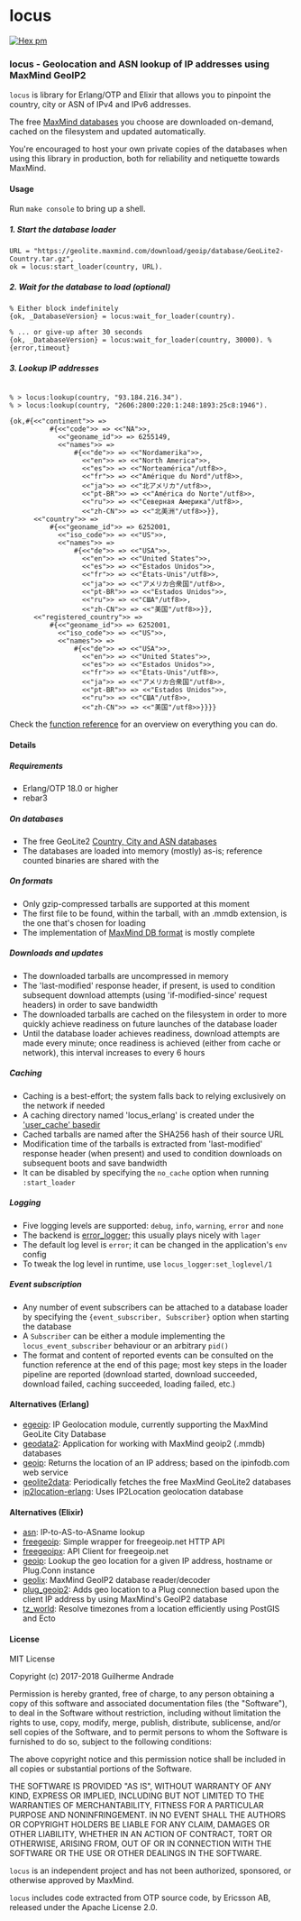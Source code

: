 locus
=====

[![Hex
pm](https://img.shields.io/hexpm/v/locus.svg?style=flat)](https://hex.pm/packages/locus)

### locus - Geolocation and ASN lookup of IP addresses using MaxMind GeoIP2

`locus` is library for Erlang/OTP and Elixir that allows you to pinpoint
the country, city or ASN of IPv4 and IPv6 addresses.

The free [MaxMind
databases](https://dev.maxmind.com/geoip/geoip2/geolite2/) you choose
are downloaded on-demand, cached on the filesystem and updated
automatically.

You're encouraged to host your own private copies of the databases when
using this library in production, both for reliability and netiquette
towards MaxMind.

#### Usage

Run `make console` to bring up a shell.

##### 1. Start the database loader

~~~~ {lang="erlang"}
URL = "https://geolite.maxmind.com/download/geoip/database/GeoLite2-Country.tar.gz",
ok = locus:start_loader(country, URL).
~~~~

##### 2. Wait for the database to load (optional)

~~~~ {lang="erlang"}
% Either block indefinitely
{ok, _DatabaseVersion} = locus:wait_for_loader(country).
~~~~

~~~~ {lang="erlang"}
% ... or give-up after 30 seconds
{ok, _DatabaseVersion} = locus:wait_for_loader(country, 30000). % {error,timeout}
~~~~

##### 3. Lookup IP addresses

~~~~ {lang="erlang"}

% > locus:lookup(country, "93.184.216.34").
% > locus:lookup(country, "2606:2800:220:1:248:1893:25c8:1946").

{ok,#{<<"continent">> =>
          #{<<"code">> => <<"NA">>,
            <<"geoname_id">> => 6255149,
            <<"names">> =>
                #{<<"de">> => <<"Nordamerika">>,
                  <<"en">> => <<"North America">>,
                  <<"es">> => <<"Norteamérica"/utf8>>,
                  <<"fr">> => <<"Amérique du Nord"/utf8>>,
                  <<"ja">> => <<"北アメリカ"/utf8>>,
                  <<"pt-BR">> => <<"América do Norte"/utf8>>,
                  <<"ru">> => <<"Северная Америка"/utf8>>,
                  <<"zh-CN">> => <<"北美洲"/utf8>>}},
      <<"country">> =>
          #{<<"geoname_id">> => 6252001,
            <<"iso_code">> => <<"US">>,
            <<"names">> =>
                #{<<"de">> => <<"USA">>,
                  <<"en">> => <<"United States">>,
                  <<"es">> => <<"Estados Unidos">>,
                  <<"fr">> => <<"États-Unis"/utf8>>,
                  <<"ja">> => <<"アメリカ合衆国"/utf8>>,
                  <<"pt-BR">> => <<"Estados Unidos">>,
                  <<"ru">> => <<"США"/utf8>>,
                  <<"zh-CN">> => <<"美国"/utf8>>}},
      <<"registered_country">> =>
          #{<<"geoname_id">> => 6252001,
            <<"iso_code">> => <<"US">>,
            <<"names">> =>
                #{<<"de">> => <<"USA">>,
                  <<"en">> => <<"United States">>,
                  <<"es">> => <<"Estados Unidos">>,
                  <<"fr">> => <<"États-Unis"/utf8>>,
                  <<"ja">> => <<"アメリカ合衆国"/utf8>>,
                  <<"pt-BR">> => <<"Estados Unidos">>,
                  <<"ru">> => <<"США"/utf8>>,
                  <<"zh-CN">> => <<"美国"/utf8>>}}}}
~~~~

Check the [function reference](#modules) for an overview on everything
you can do.

#### Details

##### Requirements

-   Erlang/OTP 18.0 or higher
-   rebar3

##### On databases

-   The free GeoLite2 [Country, City and ASN
    databases](https://dev.maxmind.com/geoip/geoip2/geolite2/)
-   The databases are loaded into memory (mostly) as-is; reference
    counted binaries are shared with the

##### On formats

-   Only gzip-compressed tarballs are supported at this moment
-   The first file to be found, within the tarball, with an .mmdb
    extension, is the one that's chosen for loading
-   The implementation of [MaxMind DB
    format](https://maxmind.github.io/MaxMind-DB/) is mostly complete

##### Downloads and updates

-   The downloaded tarballs are uncompressed in memory
-   The 'last-modified' response header, if present, is used to
    condition subsequent download attempts (using 'if-modified-since'
    request headers) in order to save bandwidth
-   The downloaded tarballs are cached on the filesystem in order to
    more quickly achieve readiness on future launches of the database
    loader
-   Until the database loader achieves readiness, download attempts are
    made every minute; once readiness is achieved (either from cache or
    network), this interval increases to every 6 hours

##### Caching

-   Caching is a best-effort; the system falls back to relying
    exclusively on the network if needed
-   A caching directory named 'locus\_erlang' is created under the
    ['user\_cache'
    basedir](http://erlang.org/doc/man/filename#basedir-3)
-   Cached tarballs are named after the SHA256 hash of their source URL
-   Modification time of the tarballs is extracted from 'last-modified'
    response header (when present) and used to condition downloads on
    subsequent boots and save bandwidth
-   It can be disabled by specifying the `no_cache` option when running
    `:start_loader`

##### Logging

-   Five logging levels are supported: `debug`, `info`, `warning`,
    `error` and `none`
-   The backend is
    [error\_logger](http://erlang.org/doc/man/error_logger); this
    usually plays nicely with `lager`
-   The default log level is `error`; it can be changed in the
    application's `env` config
-   To tweak the log level in runtime, use `locus_logger:set_loglevel/1`

##### Event subscription

-   Any number of event subscribers can be attached to a database loader
    by specifying the `{event_subscriber, Subscriber}` option when
    starting the database
-   A `Subscriber` can be either a module implementing the
    `locus_event_subscriber` behaviour or an arbitrary `pid()`
-   The format and content of reported events can be consulted on the
    function reference at the end of this page; most key steps in the
    loader pipeline are reported (download started, download succeeded,
    download failed, caching succeeded, loading failed, etc.)

#### Alternatives (Erlang)

-   [egeoip](https://github.com/mochi/egeoip): IP Geolocation module,
    currently supporting the MaxMind GeoLite City Database
-   [geodata2](https://github.com/brigadier/geodata2): Application for
    working with MaxMind geoip2 (.mmdb) databases
-   [geoip](https://github.com/manifest/geoip): Returns the location of
    an IP address; based on the ipinfodb.com web service
-   [geolite2data](https://hex.pm/packages/geolite2data): Periodically
    fetches the free MaxMind GeoLite2 databases
-   [ip2location-erlang](https://github.com/ip2location/ip2location-erlang):
    Uses IP2Location geolocation database

#### Alternatives (Elixir)

-   [asn](https://hex.pm/packages/asn): IP-to-AS-to-ASname lookup
-   [freegeoip](https://hex.pm/packages/freegeoip): Simple wrapper for
    freegeoip.net HTTP API
-   [freegeoipx](https://hex.pm/packages/freegeoipx): API Client for
    freegeoip.net
-   [geoip](https://hex.pm/packages/geoip): Lookup the geo location for
    a given IP address, hostname or Plug.Conn instance
-   [geolix](https://hex.pm/packages/geolix): MaxMind GeoIP2 database
    reader/decoder
-   [plug\_geoip2](https://hex.pm/packages/plug_geoip2): Adds geo
    location to a Plug connection based upon the client IP address by
    using MaxMind's GeoIP2 database
-   [tz\_world](https://hex.pm/packages/tz_world): Resolve timezones
    from a location efficiently using PostGIS and Ecto

#### License

MIT License

Copyright (c) 2017-2018 Guilherme Andrade

Permission is hereby granted, free of charge, to any person obtaining a
copy of this software and associated documentation files (the
"Software"), to deal in the Software without restriction, including
without limitation the rights to use, copy, modify, merge, publish,
distribute, sublicense, and/or sell copies of the Software, and to
permit persons to whom the Software is furnished to do so, subject to
the following conditions:

The above copyright notice and this permission notice shall be included
in all copies or substantial portions of the Software.

THE SOFTWARE IS PROVIDED "AS IS", WITHOUT WARRANTY OF ANY KIND, EXPRESS
OR IMPLIED, INCLUDING BUT NOT LIMITED TO THE WARRANTIES OF
MERCHANTABILITY, FITNESS FOR A PARTICULAR PURPOSE AND NONINFRINGEMENT.
IN NO EVENT SHALL THE AUTHORS OR COPYRIGHT HOLDERS BE LIABLE FOR ANY
CLAIM, DAMAGES OR OTHER LIABILITY, WHETHER IN AN ACTION OF CONTRACT,
TORT OR OTHERWISE, ARISING FROM, OUT OF OR IN CONNECTION WITH THE
SOFTWARE OR THE USE OR OTHER DEALINGS IN THE SOFTWARE.

`locus` is an independent project and has not been authorized,
sponsored, or otherwise approved by MaxMind.

`locus` includes code extracted from OTP source code, by Ericsson AB,
released under the Apache License 2.0.
